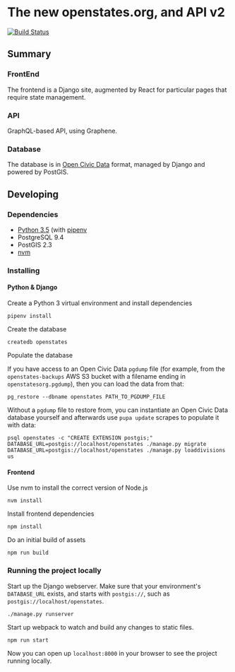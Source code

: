# The new openstates.org, and API v2
[![Build Status](https://travis-ci.org/openstates/new-openstates.org.svg?branch=develop)](https://travis-ci.org/openstates/new-openstates.org)

## Summary

### FrontEnd
The frontend is a Django site, augmented by React for particular pages that require state management.

### API

GraphQL-based API, using Graphene.

### Database

The database is in [Open Civic Data](https://github.com/opencivicdata) format, managed by Django and powered by PostGIS.

## Developing
### Dependencies
* [Python 3.5](https://www.python.org/) (with [pipenv](https://docs.pipenv.org/)
* PostgreSQL 9.4
* PostGIS 2.3
* [nvm](https://github.com/creationix/nvm#install-script)

### Installing

#### Python & Django
Create a Python 3 virtual environment and install dependencies
```
pipenv install
```

Create the database
```
createdb openstates
```

Populate the database

If you have access to an Open Civic Data `pgdump` file (for example, from the `openstates-backups` AWS S3 bucket with a filename ending in `openstatesorg.pgdump`), then you can load the data from that:
```
pg_restore --dbname openstates PATH_TO_PGDUMP_FILE
```

Without a `pgdump` file to restore from, you can instantiate an Open Civic Data database yourself and afterwards use `pupa update` scrapes to populate it with data:

```
psql openstates -c "CREATE EXTENSION postgis;"
DATABASE_URL=postgis://localhost/openstates ./manage.py migrate
DATABASE_URL=postgis://localhost/openstates ./manage.py loaddivisions us
```

#### Frontend

Use nvm to install the correct version of Node.js
```
nvm install
```

Install frontend dependencies
```
npm install
```

Do an initial build of assets
```
npm run build
```


### Running the project locally

Start up the Django webserver. Make sure that your environment's `DATABASE_URL` exists, and starts with `postgis://`, such as `postgis://localhost/openstates`.
```
./manage.py runserver
```

Start up webpack to watch and build any changes to static files.
```
npm run start
```

Now you can open up `localhost:8000` in your browser to see the project running locally.
